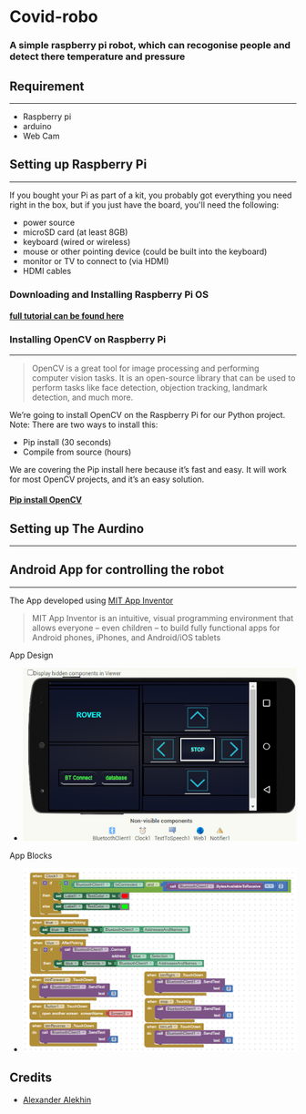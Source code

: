 # Covid-robo

### A simple raspberry pi robot, which can recogonise people and detect there temperature and pressure

## Requirement
***
* Raspberry pi
* arduino
* Web Cam
## Setting up Raspberry Pi
***
 If you bought your Pi as part of a kit, you probably got everything you need right in the box, but if you just have the board, you'll need the following:
* power source
* microSD card (at least 8GB)
* keyboard (wired or wireless)
* mouse or other pointing device (could be built into the keyboard)
* monitor or TV to connect to (via HDMI)
* HDMI cables
### Downloading and Installing Raspberry Pi OS
#### [full tutorial can be found here](https://www.tomshardware.com/reviews/raspberry-pi-set-up-how-to,6029.html)

### Installing OpenCV on Raspberry Pi
***
>OpenCV is a great tool for image processing and performing computer vision tasks. It is an open-source library that can be used to perform tasks like face detection, objection tracking, landmark detection, and much more.

We’re going to install OpenCV on the Raspberry Pi for our Python project. Note: There are two ways to install this:

* Pip install (30 seconds)
* Compile from source (hours)

We are covering the Pip install here because it’s fast and easy. It will work for most OpenCV projects, and it’s an easy solution.
#### [Pip install OpenCV](https://www.jeremymorgan.com/tutorials/raspberry-pi/how-to-install-opencv-raspberry-pi/)

## Setting up The Aurdino
***
## Android App for controlling the robot
***
The App developed using [MIT App Inventor](https://appinventor.mit.edu/)
>MIT App Inventor is an intuitive, visual programming environment that allows everyone – even children – to build fully functional apps for Android phones, iPhones, and Android/iOS tablets

App Design
* ![design](https://github.com/AbhiAravind/covid-robo/blob/main/bt_rmt.png)

App Blocks
* ![design](https://github.com/AbhiAravind/covid-robo/blob/main/blocks.png)

## Credits
* [Alexander Alekhin](https://github.com/alalek)





